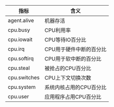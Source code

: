 
| 指标 | 含义 |
| ---- | ---- |
| agent.alive | 机器存活 |
| cpu.busy | CPU利用率 |
| cpu.iowait | CPU等待IO百分比 |
| cpu.irq | CPU用于硬件中断的百分比 |
| cpu.softirq | CPU用于软中断的百分比 |
| cpu.steal | 被抢占的CPU百分比  |
| cpu.switches | CPU上下文切换次数 |
| cpu.system | 系统内核占用的CPU百分比 |
| cpu.user | 应用程序占用CPU百分比 |


